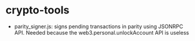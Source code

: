 # crypto-tools

- parity_signer.js: signs pending transactions in parity using JSONRPC API. Needed because the web3.personal.unlockAccount API is useless

